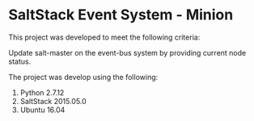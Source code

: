 # SaltStack Event System - Minion

This project was developed to meet the following criteria:

Update salt-master on the event-bus system by providing current node status.

The project was develop using the following:

1. Python 2.7.12
2. SaltStack 2015.05.0
3. Ubuntu 16.04
